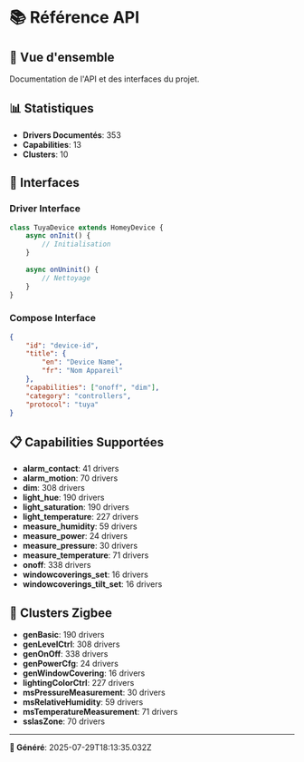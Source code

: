 # 📚 **Référence API**

## 🎯 **Vue d'ensemble**

Documentation de l'API et des interfaces du projet.

## 📊 **Statistiques**
- **Drivers Documentés**: 353
- **Capabilities**: 13
- **Clusters**: 10

## 🔧 **Interfaces**

### **Driver Interface**
```javascript
class TuyaDevice extends HomeyDevice {
    async onInit() {
        // Initialisation
    }
    
    async onUninit() {
        // Nettoyage
    }
}
```

### **Compose Interface**
```json
{
    "id": "device-id",
    "title": {
        "en": "Device Name",
        "fr": "Nom Appareil"
    },
    "capabilities": ["onoff", "dim"],
    "category": "controllers",
    "protocol": "tuya"
}
```

## 📋 **Capabilities Supportées**

- **alarm_contact**: 41 drivers
- **alarm_motion**: 70 drivers
- **dim**: 308 drivers
- **light_hue**: 190 drivers
- **light_saturation**: 190 drivers
- **light_temperature**: 227 drivers
- **measure_humidity**: 59 drivers
- **measure_power**: 24 drivers
- **measure_pressure**: 30 drivers
- **measure_temperature**: 71 drivers
- **onoff**: 338 drivers
- **windowcoverings_set**: 16 drivers
- **windowcoverings_tilt_set**: 16 drivers

## 🔗 **Clusters Zigbee**

- **genBasic**: 190 drivers
- **genLevelCtrl**: 308 drivers
- **genOnOff**: 338 drivers
- **genPowerCfg**: 24 drivers
- **genWindowCovering**: 16 drivers
- **lightingColorCtrl**: 227 drivers
- **msPressureMeasurement**: 30 drivers
- **msRelativeHumidity**: 59 drivers
- **msTemperatureMeasurement**: 71 drivers
- **ssIasZone**: 70 drivers

---

**📅 Généré**: 2025-07-29T18:13:35.032Z